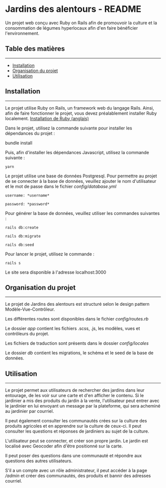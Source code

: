 # Jardins des alentours - README

Un projet web conçu avec Ruby on Rails afin de promouvoir la culture et la consommation de légumes hyperlocaux afin d'en faire bénéficier l'environnement.


## Table des matières

---

* [Installation](#installation)
* [Organisation du projet](#organisation-du-projet)
* [Utilisation](#utilisation)


## Installation

---

Le projet utilise Ruby on Rails, un framework web du langage Rails.
Ainsi, afin de faire fonctionner le projet, vous devez préalablement installer Ruby localement.
[Installation de Ruby (anglais)](https://www.ruby-lang.org/en/documentation/installation/ "Installation de Ruby (anglais)")

Dans le projet, utilisez la commande suivante pour installer les dépendances du projet :

  bundle install

Puis, afin d'installer les dépendances Javascript, utilisez la commande suivante :

  `yarn`

Le projet utilise une base de données Postgresql. Pour permettre au projet de se connecter à la base de données, veuillez ajouter le nom d'utilisateur et le mot de passe dans le fichier *config/database.yml*

  `username: *username*`

  `password: *password*`

Pour générer la base de données, veuillez utiliser les commandes suivantes :

  `rails db:create`

  `rails db:migrate`

  `rails db:seed`

Pour lancer le projet, utilisez le commande :

  `rails s`

Le site sera disponible à l'adresse localhost:3000


## Organisation du projet

---

Le projet de Jardins des alentours est structuré selon le design pattern Modèle-Vue-Contrôleur.

Les différentes routes sont disponibles dans le fichier *config/routes.rb*

Le dossier *app* contient les fichiers .scss, .js, les modèles, vues et contrôleurs du projet.

Les fichiers de traduction sont présents dans le dossier *config/locales*

Le dossier *db* contient les migrations, le schéma et le seed de la base de données.

## Utilisation

---

Le projet permet aux utilisateurs de rechercher des jardins dans leur entourage, de les voir sur une carte et d'en afficher le contenu. Si le jardinier a mis des produits du jardin à la vente, l'utilisateur peut entrer avec le jardinier en lui envoyant un message par la plateforme, qui sera acheminé au jardinier par courriel.

Il peut également consulter les communautés crées sur la culture des produits agricoles et en apprendre sur la culture de ceux-ci. Il peut consulter les questions et réponses de jardiniers au sujet de la culture.

L'utilisateur peut se connecter, et créer son propre jardin. Le jardin est localisé avec Geocoder afin d'être positionné sur la carte.

Il peut poser des questions dans une communauté et répondre aux questions des autres utilisateurs.

S'il a un compte avec un rôle administrateur, il peut accéder à la page */admin* et créer des communautés, des produits et bannir des adresses courriel.
